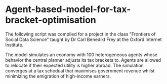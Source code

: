 # Agent-based-model-for-tax-bracket-optimisation

The following script was compiled for a project in the class "Frontiers of Social Data Science" taught by Dr Carl Benedikt Frey at the Oxford Internet Institute.

The model simulates an economy with 100 heterogeneous agents whose behavior the central planner adjusts its tax brackets to. Agents are allowed to relocate if their expected utility is higher abroad. The simulation converges at a tax schedual that maximises government revenue whilst minimizing the emigration of high-income earners.
